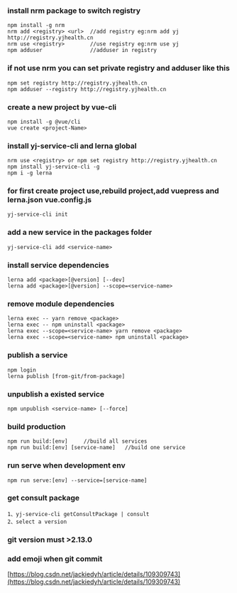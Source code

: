 ### install nrm package to switch registry
```
npm install -g nrm
nrm add <registry> <url>  //add registry eg:nrm add yj http://registry.yjhealth.cn
nrm use <registry>        //use registry eg:nrm use yj
npm adduser               //adduser in registry
```

### if not use nrm you can set private registry and adduser like this
```
npm set registry http://registry.yjhealth.cn
npm adduser --registry http://registry.yjhealth.cn
```

### create a new project by vue-cli
```
npm install -g @vue/cli
vue create <project-Name>    
```

### install yj-service-cli and lerna global 
```
nrm use <registry> or npm set registry http://registry.yjhealth.cn
npm install yj-service-cli -g  
npm i -g lerna
```

### for first create project use,rebuild project,add vuepress and lerna.json vue.config.js  
```
yj-service-cli init
```

### add a new service in the packages folder
```
yj-service-cli add <service-name>
```

### install service dependencies
```
lerna add <package>[@version] [--dev]
lerna add <package>[@version] --scope=<service-name>
```

### remove module dependencies 
```
lerna exec -- yarn remove <package>
lerna exec -- npm uninstall <package>
lerna exec --scope=<service-name> yarn remove <package>
lerna exec --scope=<service-name> npm uninstall <package>
```


### publish a service
```
npm login
lerna publish [from-git/from-package]
```

### unpublish a existed service
```
npm unpublish <service-name> [--force]
```

### build production
```
npm run build:[env]     //build all services
npm run build:[env] [service-name]   //build one service
```

### run serve when development env
```
npm run serve:[env] --service=[service-name]
```

### get consult package
```
1、yj-service-cli getConsultPackage | consult
2、select a version
```


### git version must >2.13.0

### add emoji when git commit
[https://blog.csdn.net/jackiedyh/article/details/109309743](https://blog.csdn.net/jackiedyh/article/details/109309743)
